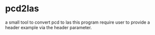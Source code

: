 # pcd2las
a small tool to convert pcd to las
this program require user to provide a header example via the header parameter.